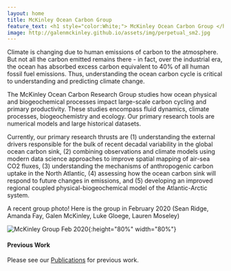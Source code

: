 ```yaml
---
layout: home
title: McKinley Ocean Carbon Group 
feature_text: <h1 style="color:White;"> McKinley Ocean Carbon Group </h1>
image: http://galenmckinley.github.io/assets/img/perpetual_sm2.jpg
---
```


Climate is changing due to human emissions of carbon to the atmosphere. But not all the carbon emitted remains there - in fact, over the industrial era, the ocean has absorbed excess carbon equivalent to 40% of all human fossil fuel emissions. Thus, understanding the ocean carbon cycle is critical to understanding and predicting climate change.

The McKinley Ocean Carbon Research Group studies how ocean physical and biogeochemical processes impact large-scale carbon cycling and primary productivity. These studies encompass fluid dynamics, climate processes, biogeochemistry and ecology.  Our primary research tools are numerical models and large historical datasets. 

Currently, our primary research thrusts are (1) understanding the external drivers responsible for the bulk of recent decadal variability in the global ocean carbon sink, (2) combining observations and climate models using modern data science approaches to improve spatial mapping of air-sea CO2 fluxes, (3) understanding the mechanisms of anthropogenic carbon uptake in the North Atlantic, (4) assessing how the ocean carbon sink will respond to future changes in emissions, and (5) developing an improved regional coupled physical-biogeochemical model of the Atlantic-Arctic system. 

A recent group photo! Here is the group in February 2020 (Sean Ridge, Amanda Fay, Galen McKinley, Luke Gloege, Lauren Moseley)

![McKinley Group Feb 2020]({{site.baseurl}}/assets/img/McKinleyGroup_feb2020_sm.jpg){:height="80%" width="80%"}

#### Previous Work  
Please see our [Publications]({{site.baseurl}}/publications) for previous work.



